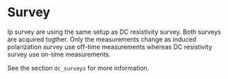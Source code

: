 # Survey

Ip survey are using the same setup as DC resistivity survey. Both
surveys are acquired togther. Only the measurements change as induced
polarization survey use off-time measurements whereas DC resistivity
survey use on-time measurements.

See the section `dc_surveys` for more information.
